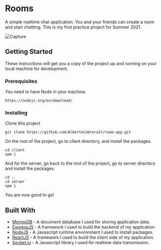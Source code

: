 # Rooms

A simple realtime chat application. You and your friends can create a room and start chatting. This is my first practice project for Summer 2021.

   ![Capture](https://user-images.githubusercontent.com/57309472/125153147-5866d900-e184-11eb-99e2-ccbaea6fd67f.PNG)

## Getting Started

These instructions will get you a copy of the project up and running on your local machine for development. 
### Prerequisites

You need to have Node in your machine. 

```
https://nodejs.org/en/download/
```

### Installing

Clone this project

```
git clone https://github.com/AlbertoCabreraJr/room-app.git
```

On the root of the project, go to client directory, and install the packages.

```
cd client
npm i
```
And for the server, go back to the root of the project, go to server directory and install the packages.

```
cd ..
cd server
npm i
```

You are now good to go!

## Built With

* [MongoDB](https://www.mongodb.com/) - A document database I used for storing application data.
* [ExpressJS](https://expressjs.com/) - A framework I used to build the backend of my application. 
* [NodeJS](https://nodejs.org/en/) - A Javascript runtime environment I used to install packages.
* [ReactJS](https://rometools.github.io/rome/) - A framework I used to build the client side of my application.
* [Socket.io](https://socket.io/) - A Javascript library I used for realtime data transmission.


